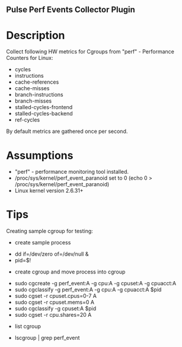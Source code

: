 <!--
http://www.apache.org/licenses/LICENSE-2.0.txt


Copyright 2015 Intel Coporation

Licensed under the Apache License, Version 2.0 (the "License");
you may not use this file except in compliance with the License.
You may obtain a copy of the License at

    http://www.apache.org/licenses/LICENSE-2.0

Unless required by applicable law or agreed to in writing, software
distributed under the License is distributed on an "AS IS" BASIS,
WITHOUT WARRANTIES OR CONDITIONS OF ANY KIND, either express or implied.
See the License for the specific language governing permissions and
limitations under the License.
-->

## Pulse Perf Events Collector Plugin

# Description
Collect following HW metrics for Cgroups from "perf" - Performance Counters for Linux:
*  cycles
*  instructions
*  cache-references
*  cache-misses
*  branch-instructions
*  branch-misses
*  stalled-cycles-frontend
*  stalled-cycles-backend
*  ref-cycles

 By default metrics are gathered once per second.

# Assumptions
* "perf" - performance monitoring tool installed.
* /proc/sys/kernel/perf_event_paranoid set to 0 (echo 0 > /proc/sys/kernel/perf_event_paranoid) 
* Linux kernel version 2.6.31+

# Tips
Creating sample cgroup for testing:
* create sample process
- dd if=/dev/zero of=/dev/null &
- pid=$!

* create cgroup and move process into cgroup
- sudo cgcreate -g perf_event:A -g cpu:A -g cpuset:A -g cpuacct:A
- sudo cgclassify -g perf_event:A -g cpu:A -g cpuacct:A $pid
- sudo cgset -r cpuset.cpus=0-7 A
- sudo cgset -r cpuset.mems=0 A
- sudo cgclassify -g cpuset:A $pid
- sudo cgset -r cpu.shares=20 A

* list cgroup
- lscgroup | grep perf_event
